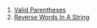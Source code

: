 1. [Valid Parentheses](https://leetcode.com/problems/valid-parentheses/description/)
2. [Reverse Words In A String](https://leetcode.com/problems/reverse-words-in-a-string/description/)

